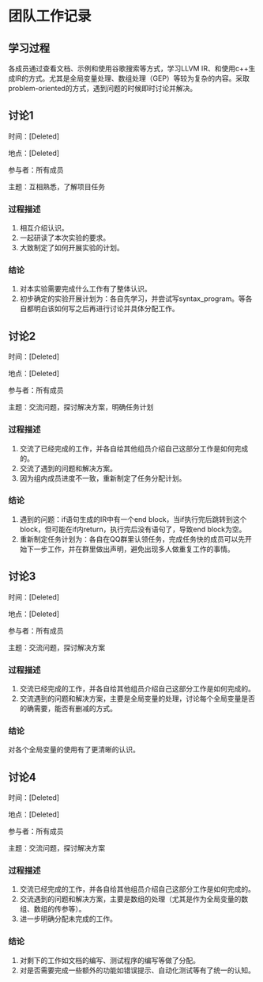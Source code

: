 # 团队工作记录

## 学习过程

各成员通过查看文档、示例和使用谷歌搜索等方式，学习LLVM IR、和使用c++生成IR的方式。尤其是全局变量处理、数组处理（GEP）等较为复杂的内容。采取problem-oriented的方式，遇到问题的时候即时讨论并解决。

## 讨论1

时间：[Deleted]

地点：[Deleted]

参与者：所有成员

主题：互相熟悉，了解项目任务

### 过程描述

1. 相互介绍认识。
2. 一起研读了本次实验的要求。
3. 大致制定了如何开展实验的计划。

### 结论

1. 对本实验需要完成什么工作有了整体认识。
2. 初步确定的实验开展计划为：各自先学习，并尝试写syntax_program。等各自都明白该如何写之后再进行讨论并具体分配工作。

## 讨论2

时间：[Deleted]

地点：[Deleted]

参与者：所有成员

主题：交流问题，探讨解决方案，明确任务计划

### 过程描述

1. 交流了已经完成的工作，并各自给其他组员介绍自己这部分工作是如何完成的。
2. 交流了遇到的问题和解决方案。
3. 因为组内成员进度不一致，重新制定了任务分配计划。

### 结论

1. 遇到的问题：if语句生成的IR中有一个end block，当if执行完后跳转到这个block，但可能在if内return，执行完后没有语句了，导致end block为空。
2. 重新制定任务计划为：各自在QQ群里认领任务，完成任务快的成员可以先开始下一步工作，并在群里做出声明，避免出现多人做重复工作的事情。


## 讨论3

时间：[Deleted]

地点：[Deleted]

参与者：所有成员

主题：交流问题，探讨解决方案

### 过程描述

1. 交流已经完成的工作，并各自给其他组员介绍自己这部分工作是如何完成的。
2. 交流遇到的问题和解决方案，主要是全局变量的处理，讨论每个全局变量是否的确需要，能否有删减的方式。

### 结论

对各个全局变量的使用有了更清晰的认识。

## 讨论4

时间：[Deleted]

地点：[Deleted]

参与者：所有成员

主题：交流问题，探讨解决方案

### 过程描述

1. 交流已经完成的工作，并各自给其他组员介绍自己这部分工作是如何完成的。
2. 交流遇到的问题和解决方案，主要是数组的处理（尤其是作为全局变量的数组、数组的传参等）。
3. 进一步明确分配未完成的工作。

### 结论

1. 对剩下的工作如文档的编写、测试程序的编写等做了分配。
2. 对是否需要完成一些额外的功能如错误提示、自动化测试等有了统一的认知。
